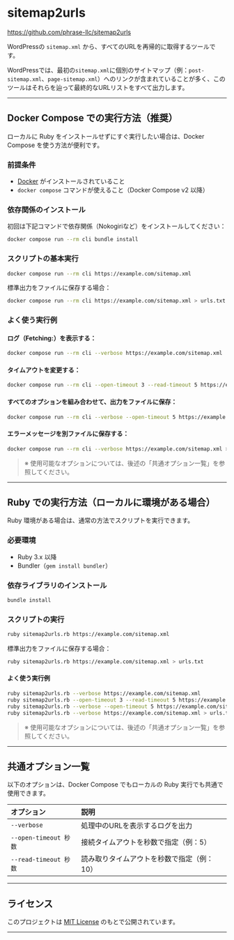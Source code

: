 # sitemap2urls

https://github.com/phrase-llc/sitemap2urls

WordPressの `sitemap.xml` から、すべてのURLを再帰的に取得するツールです。

WordPressでは、最初の`sitemap.xml`に個別のサイトマップ（例：`post-sitemap.xml`、`page-sitemap.xml`）へのリンクが含まれていることが多く、このツールはそれらを辿って最終的なURLリストをすべて出力します。

---

## Docker Compose での実行方法（推奨）

ローカルに Ruby をインストールせずにすぐ実行したい場合は、Docker Compose を使う方法が便利です。

### 前提条件

- [Docker](https://www.docker.com/) がインストールされていること
- `docker compose` コマンドが使えること（Docker Compose v2 以降）

### 依存関係のインストール

初回は下記コマンドで依存関係（Nokogiriなど）をインストールしてください：

```bash
docker compose run --rm cli bundle install
```

### スクリプトの基本実行

```bash
docker compose run --rm cli https://example.com/sitemap.xml
```

標準出力をファイルに保存する場合：

```bash
docker compose run --rm cli https://example.com/sitemap.xml > urls.txt
```

### よく使う実行例

#### ログ（Fetching:）を表示する：

```bash
docker compose run --rm cli --verbose https://example.com/sitemap.xml
```

#### タイムアウトを変更する：

```bash
docker compose run --rm cli --open-timeout 3 --read-timeout 5 https://example.com/sitemap.xml
```

#### すべてのオプションを組み合わせて、出力をファイルに保存：

```bash
docker compose run --rm cli --verbose --open-timeout 5 https://example.com/sitemap.xml > urls.txt
```

#### エラーメッセージを別ファイルに保存する：

```bash
docker compose run --rm cli --verbose https://example.com/sitemap.xml > urls.txt 2> errors.log
```

> ※ 使用可能なオプションについては、後述の「共通オプション一覧」を参照してください。

---

## Ruby での実行方法（ローカルに環境がある場合）

Ruby 環境がある場合は、通常の方法でスクリプトを実行できます。

### 必要環境

- Ruby 3.x 以降
- Bundler（`gem install bundler`）

### 依存ライブラリのインストール

```bash
bundle install
```

### スクリプトの実行

```bash
ruby sitemap2urls.rb https://example.com/sitemap.xml
```

標準出力をファイルに保存する場合：

```bash
ruby sitemap2urls.rb https://example.com/sitemap.xml > urls.txt
```

#### よく使う実行例

```bash
ruby sitemap2urls.rb --verbose https://example.com/sitemap.xml
ruby sitemap2urls.rb --open-timeout 3 --read-timeout 5 https://example.com/sitemap.xml
ruby sitemap2urls.rb --verbose --open-timeout 5 https://example.com/sitemap.xml > urls.txt
ruby sitemap2urls.rb --verbose https://example.com/sitemap.xml > urls.txt 2> errors.log
```

> ※ 使用可能なオプションについては、後述の「共通オプション一覧」を参照してください。

---

## 共通オプション一覧

以下のオプションは、Docker Compose でもローカルの Ruby 実行でも共通で使用できます。

| オプション               | 説明                     |
|:--------------------|:-----------------------|
| `--verbose`         | 処理中のURLを表示するログを出力      |
| `--open-timeout 秒数` | 接続タイムアウトを秒数で指定（例：5）    |
| `--read-timeout 秒数` | 読み取りタイムアウトを秒数で指定（例：10） |

---

## ライセンス

このプロジェクトは [MIT License](https://github.com/phrase-llc/sitemap2urls/blob/main/LICENSE) のもとで公開されています。

---
